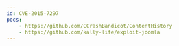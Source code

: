 ```yaml
---
id: CVE-2015-7297
pocs:
    - https://github.com/CCrashBandicot/ContentHistory
    - https://github.com/kally-life/exploit-joomla
---
```

